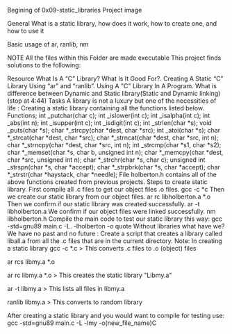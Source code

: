 Begining of 0x09-static_libraries Project image

General What is a static library, how does it work, how to create one, and how to use it

Basic usage of ar, ranlib, nm

NOTE All the files within this Folder are made executable This project finds solutions to the following:

Resource What Is A “C” Library? What Is It Good For?. Creating A Static “C” Library Using “ar” and “ranlib”. Using A "C" Library In A Program. What is difference between Dynamic and Static library(Static and Dynamic linking) (stop at 4:44) Tasks A library is not a luxury but one of the necessities of life : Creating a static library containing all the functions listed below. Functions; int _putchar(char c); int _islower(int c); int _isalpha(int c); int _abs(int n); int _isupper(int c); int _isdigit(int c); int _strlen(char *s); void _puts(char *s); char *_strcpy(char *dest, char *src); int _atoi(char *s); char *_strcat(char *dest, char *src); char *_strncat(char *dest, char *src, int n); char *_strncpy(char *dest, char *src, int n); int _strcmp(char *s1, char *s2); char *_memset(char *s, char b, unsigned int n); char *_memcpy(char *dest, char *src, unsigned int n); char *_strchr(char *s, char c); unsigned int _strspn(char *s, char *accept); char *_strpbrk(char *s, char *accept); char *_strstr(char *haystack, char *needle); File holberton.h contains all of the above functions created from previous projects. Steps to create static library. First compile all .c files to get our object files .o files. gcc -c *c Then we create our static library from our object files. ar rc libholberton.a *.o Then we confirm if our static library was created successfully. ar -t libholberton.a We confirm if our object files were linked successfully. nm libholberton.h Compile the main code to test our static library this way: gcc -std=gnu89 main.c -L. -lholberton -o quote Without libraries what have we? We have no past and no future : Create a script that creates a library called liball.a from all the .c files that are in the current directory. Note: In creating a static library gcc -c *.c > This converts .c files to .o (object) files

ar rcs libmy.a *.o

ar rc libmy.a *.o > This creates the static library "Libmy.a"

ar -t libmy.a > This lists all files in libmy.a

ranlib libmy.a > This converts to random library

After creating a static library and you would want to compile for testing use: gcc -std=gnu89 main.c -L -lmy -o(new_file_name)C
